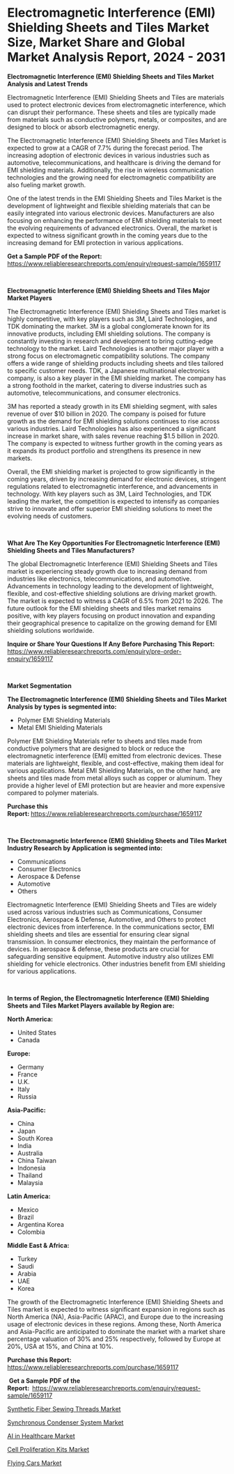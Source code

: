 <p><h1>Electromagnetic Interference (EMI) Shielding Sheets and Tiles Market Size, Market Share and Global Market Analysis Report, 2024 - 2031</h1></p><p><strong>Electromagnetic Interference (EMI) Shielding Sheets and Tiles Market Analysis and Latest Trends</strong></p>
<p><p>Electromagnetic Interference (EMI) Shielding Sheets and Tiles are materials used to protect electronic devices from electromagnetic interference, which can disrupt their performance. These sheets and tiles are typically made from materials such as conductive polymers, metals, or composites, and are designed to block or absorb electromagnetic energy.</p><p>The Electromagnetic Interference (EMI) Shielding Sheets and Tiles Market is expected to grow at a CAGR of 7.7% during the forecast period. The increasing adoption of electronic devices in various industries such as automotive, telecommunications, and healthcare is driving the demand for EMI shielding materials. Additionally, the rise in wireless communication technologies and the growing need for electromagnetic compatibility are also fueling market growth.</p><p>One of the latest trends in the EMI Shielding Sheets and Tiles Market is the development of lightweight and flexible shielding materials that can be easily integrated into various electronic devices. Manufacturers are also focusing on enhancing the performance of EMI shielding materials to meet the evolving requirements of advanced electronics. Overall, the market is expected to witness significant growth in the coming years due to the increasing demand for EMI protection in various applications.</p></p>
<p><strong>Get a Sample PDF of the Report:&nbsp;</strong> <a href="https://www.reliableresearchreports.com/enquiry/request-sample/1659117">https://www.reliableresearchreports.com/enquiry/request-sample/1659117</a></p>
<p>&nbsp;</p>
<p><strong>Electromagnetic Interference (EMI) Shielding Sheets and Tiles Major Market Players</strong></p>
<p><p>The Electromagnetic Interference (EMI) Shielding Sheets and Tiles market is highly competitive, with key players such as 3M, Laird Technologies, and TDK dominating the market. 3M is a global conglomerate known for its innovative products, including EMI shielding solutions. The company is constantly investing in research and development to bring cutting-edge technology to the market. Laird Technologies is another major player with a strong focus on electromagnetic compatibility solutions. The company offers a wide range of shielding products including sheets and tiles tailored to specific customer needs. TDK, a Japanese multinational electronics company, is also a key player in the EMI shielding market. The company has a strong foothold in the market, catering to diverse industries such as automotive, telecommunications, and consumer electronics.</p><p>3M has reported a steady growth in its EMI shielding segment, with sales revenue of over $10 billion in 2020. The company is poised for future growth as the demand for EMI shielding solutions continues to rise across various industries. Laird Technologies has also experienced a significant increase in market share, with sales revenue reaching $1.5 billion in 2020. The company is expected to witness further growth in the coming years as it expands its product portfolio and strengthens its presence in new markets. </p><p>Overall, the EMI shielding market is projected to grow significantly in the coming years, driven by increasing demand for electronic devices, stringent regulations related to electromagnetic interference, and advancements in technology. With key players such as 3M, Laird Technologies, and TDK leading the market, the competition is expected to intensify as companies strive to innovate and offer superior EMI shielding solutions to meet the evolving needs of customers.</p></p>
<p>&nbsp;</p>
<p><strong>What Are The Key Opportunities For Electromagnetic Interference (EMI) Shielding Sheets and Tiles Manufacturers?</strong></p>
<p><p>The global Electromagnetic Interference (EMI) Shielding Sheets and Tiles market is experiencing steady growth due to increasing demand from industries like electronics, telecommunications, and automotive. Advancements in technology leading to the development of lightweight, flexible, and cost-effective shielding solutions are driving market growth. The market is expected to witness a CAGR of 6.5% from 2021 to 2026. The future outlook for the EMI shielding sheets and tiles market remains positive, with key players focusing on product innovation and expanding their geographical presence to capitalize on the growing demand for EMI shielding solutions worldwide.</p></p>
<p><strong>Inquire or Share Your Questions If Any Before Purchasing This Report:</strong> <a href="https://www.reliableresearchreports.com/enquiry/pre-order-enquiry/1659117">https://www.reliableresearchreports.com/enquiry/pre-order-enquiry/1659117</a></p>
<p>&nbsp;</p>
<p><strong>Market Segmentation</strong></p>
<p><strong>The Electromagnetic Interference (EMI) Shielding Sheets and Tiles Market Analysis by types is segmented into:</strong></p>
<p><ul><li>Polymer EMI Shielding Materials</li><li>Metal EMI Shielding Materials</li></ul></p>
<p><p>Polymer EMI Shielding Materials refer to sheets and tiles made from conductive polymers that are designed to block or reduce the electromagnetic interference (EMI) emitted from electronic devices. These materials are lightweight, flexible, and cost-effective, making them ideal for various applications. Metal EMI Shielding Materials, on the other hand, are sheets and tiles made from metal alloys such as copper or aluminum. They provide a higher level of EMI protection but are heavier and more expensive compared to polymer materials.</p></p>
<p><strong>Purchase this Report:&nbsp;</strong><a href="https://www.reliableresearchreports.com/purchase/1659117">https://www.reliableresearchreports.com/purchase/1659117</a></p>
<p>&nbsp;</p>
<p><strong>The Electromagnetic Interference (EMI) Shielding Sheets and Tiles Market Industry Research by Application is segmented into:</strong></p>
<p><ul><li>Communications</li><li>Consumer Electronics</li><li>Aerospace & Defense</li><li>Automotive</li><li>Others</li></ul></p>
<p><p>Electromagnetic Interference (EMI) Shielding Sheets and Tiles are widely used across various industries such as Communications, Consumer Electronics, Aerospace & Defense, Automotive, and Others to protect electronic devices from interference. In the communications sector, EMI shielding sheets and tiles are essential for ensuring clear signal transmission. In consumer electronics, they maintain the performance of devices. In aerospace & defense, these products are crucial for safeguarding sensitive equipment. Automotive industry also utilizes EMI shielding for vehicle electronics. Other industries benefit from EMI shielding for various applications.</p></p>
<p>&nbsp;</p>
<p><strong>In terms of Region, the Electromagnetic Interference (EMI) Shielding Sheets and Tiles Market Players available by Region are:</strong></p>
<p>
    <p> <strong> North America: </strong>
        <ul>
            <li>United States</li>
            <li>Canada</li>
        </ul>
        </p> 
    <p> <strong> Europe: </strong>
        <ul>
            <li>Germany</li>
            <li>France</li>
            <li>U.K.</li>
            <li>Italy</li>
            <li>Russia</li>
        </ul>
        </p> 
    <p> <strong> Asia-Pacific: </strong>
        <ul>
            <li>China</li>
            <li>Japan</li>
            <li>South Korea</li>
            <li>India</li>
            <li>Australia</li>
            <li>China Taiwan</li>
            <li>Indonesia</li>
            <li>Thailand</li>
            <li>Malaysia</li>
        </ul>
        </p> 
    <p> <strong> Latin America: </strong>
        <ul>
            <li>Mexico</li>
            <li>Brazil</li>
            <li>Argentina Korea</li>
            <li>Colombia</li>
        </ul>
        </p> 
    <p> <strong> Middle East & Africa: </strong>
        <ul>
            <li>Turkey</li>
            <li>Saudi</li>
            <li>Arabia</li>
            <li>UAE</li>
            <li>Korea</li>
        </ul>
    </p>
    </p>
<p><p>The growth of the Electromagnetic Interference (EMI) Shielding Sheets and Tiles market is expected to witness significant expansion in regions such as North America (NA), Asia-Pacific (APAC), and Europe due to the increasing usage of electronic devices in these regions. Among these, North America and Asia-Pacific are anticipated to dominate the market with a market share percentage valuation of 30% and 25% respectively, followed by Europe at 20%, USA at 15%, and China at 10%.</p></p>
<p><strong>Purchase this Report: </strong><a href="https://www.reliableresearchreports.com/purchase/1659117">https://www.reliableresearchreports.com/purchase/1659117</a></p>
<p>&nbsp;<strong>Get a Sample PDF of the Report:&nbsp;&nbsp;</strong><a href="https://www.reliableresearchreports.com/enquiry/request-sample/1659117">https://www.reliableresearchreports.com/enquiry/request-sample/1659117</a></p>
<p><strong></strong></p>
<p><p><a href="https://github.com/jhcraigie/Market-Research-Report-List-1/blob/main/synthetic-fiber-sewing-threads-market.md">Synthetic Fiber Sewing Threads Market</a></p><p><a href="https://github.com/sonuprakash1/Market-Research-Report-List-1/blob/main/synchronous-condenser-system-market.md">Synchronous Condenser System Market</a></p><p><a href="https://medium.com/@lisastevens48/ai-in-healthcare-market-research-report-its-history-and-forecast-2024-to-2031-6dc9213b2f35">AI in Healthcare Market</a></p><p><a href="https://medium.com/@patriciaknight1961/cell-proliferation-kits-market-research-report-its-history-and-forecast-2024-to-2031-6d65ccfb9ca4">Cell Proliferation Kits Market</a></p><p><a href="https://medium.com/@lisastevens48/flying-cars-market-analysis-and-sze-forecasted-for-period-from-2024-to-2031-a1c410f52381">Flying Cars Market</a></p></p>